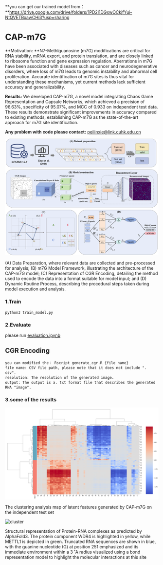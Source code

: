 **you can get our trained model from：**https://drive.google.com/drive/folders/1PD2l1DGxwOCkjfYui-NtQVETBxawCHi3?usp=sharing



# CAP-m7G

**Motivation: **N7-Methlguanosine (m7G) modifications are critical for RNA stability, mRNA export, and protein translation, and are closely linked to ribosome function and gene expression regulation. Aberrations in m7G have been associated with diseases such as cancer and neurodegenerative disorders, where loss of m7G leads to genomic instability and abnormal cell proliferation. Accurate identification of m7G sites is thus vital for understanding these mechanisms, yet current methods lack sufficient accuracy and generalizability.

**Results:** We developed CAP-m7G, a novel model integrating Chaos Game Representation and Capsule Networks, which achieved a precision of 96.63\%, specificity of 95.07\%, and MCC of 0.933 on independent test data. These results demonstrate significant improvements in accuracy compared to existing methods, establishing CAP-m7G as the state-of-the-art approach for m7G site identification.

**Any problem with code please contact:**  peilinxie@link.cuhk.edu.cn 





![workflow](\image\workflow.png)

(A) Data Preparation, where relevant data are collected and pre-processed for analysis; (B) m7G Model
Framework, illustrating the architecture of the CAP-m7G model; (C) Representation of CGR Encoding, detailing the method used to encode the data
into a format suitable for model input; and (D) Dynamic Routine Process, describing the procedural steps taken during model execution and analysis.

### 1.Train

```
python3 train_model.py
```

### 2.Evaluate

please run [evaluation.ipynb](https://github.com/Cpillar/CAP-m7G/blob/main/evaluation.ipynb)



## CGR Encoding

```
you can modified the： Rscript generate_cgr.R {file name} 
file name: CSV file path, please note that it does not include ". csv".
resolution: The resolution of the generated image.
output: The output is a. txt format file that describes the generated RNA "image".
```



### 3.some of the results

![cluster](\image\cluster.png)

The clustering analysis map of latent features generated by CAP-m7G on the independent test set





![cluster](\image\docking.png)

Structural representation of Protein-RNA complexes as predicted
by AlphaFold3. The protein component WDR4 is highlighted in yellow,
while METTL1 is depicted in green. Truncated RNA sequences are shown
in blue, with the guanine nucleotide (G) at position 251 emphasized and
its immediate environment within a 3 ˚A radius visualized using a bond
representation model to highlight the molecular interactions at this site
